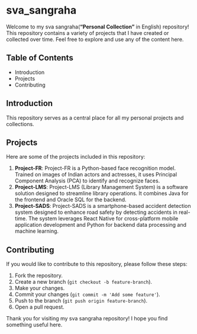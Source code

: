 # sva_sangraha

Welcome to my sva sangraha(**“Personal Collection”** in English) repository! This repository contains a variety of projects that I have created or collected over time. Feel free to explore and use any of the content here.

## Table of Contents

- Introduction
- Projects
- Contributing

## Introduction

This repository serves as a central place for all my personal projects and collections.

## Projects

Here are some of the projects included in this repository:

1. **Project-FR**: Project-FR is a Python-based face recognition model. Trained on images of Indian actors and actresses, it uses Principal Component Analysis (PCA) to identify and recognize faces.
2. **Project-LMS**: Project-LMS (Library Management System) is a software solution designed to streamline library operations. It combines Java for the frontend and Oracle SQL for the backend.
3. **Project-SADS**: Project-SADS is a smartphone-based accident detection system designed to enhance road safety by detecting accidents in real-time. The system leverages React Native for cross-platform mobile application development and Python for backend data processing and machine learning.

## Contributing

If you would like to contribute to this repository, please follow these steps:

1. Fork the repository.
2. Create a new branch (`git checkout -b feature-branch`).
3. Make your changes.
4. Commit your changes (`git commit -m 'Add some feature'`).
5. Push to the branch (`git push origin feature-branch`).
6. Open a pull request.


Thank you for visiting my sva sangraha repository! I hope you find something useful here.

